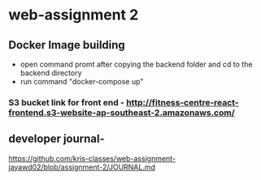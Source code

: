 # web-assignment 2

## Docker Image building 

- open command promt after copying the backend folder and cd to the backend directory
- run command "docker-compose up"

### S3 bucket link for front end - http://fitness-centre-react-frontend.s3-website-ap-southeast-2.amazonaws.com/

## developer journal-
https://github.com/kris-classes/web-assignment-jayawd02/blob/assignment-2/JOURNAL.md

